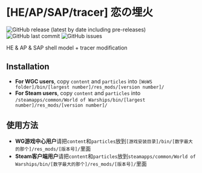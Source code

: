 ﻿# [HE/AP/SAP/tracer] 恋の埋火

![GitHub release (latest by date including pre-releases)](https://img.shields.io/github/v/release/SEA-group/DanColle-Koi-no-Uzumehi?include_prereleases)
![GitHub last commit](https://img.shields.io/github/last-commit/SEA-group/DanColle-Koi-no-Uzumehi)
![GitHub issues](https://img.shields.io/github/issues-raw/SEA-group/DanColle-Koi-no-Uzumehi)

HE & AP & SAP shell model + tracer modification

## Installation
* **For WGC users**, copy `content` and `particles` into `[WoWS folder]/bin/[largest number]/res_mods/[version number]/`
* **For Steam users**, copy `content` and `particles` into `/steamapps/common/World of Warships/bin/[largest number]/res_mods/[version number]/`

## 使用方法
* **WG游戏中心用户**请把`content`和`particles`放到`[游戏安装目录]/bin/[数字最大的那个]/res_mods/[版本号]/`里面
* **Steam客户端用户**请把`content`和`particles`放到`steamapps/common/World of Warships/bin/[数字最大的那个]/res_mods/[版本号]/`里面